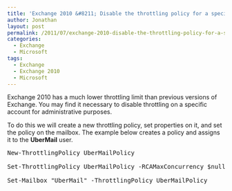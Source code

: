 ```yaml
---
title: 'Exchange 2010 &#8211; Disable the throttling policy for a specific account'
author: Jonathan
layout: post
permalink: /2011/07/exchange-2010-disable-the-throttling-policy-for-a-specific-account/
categories:
  - Exchange
  - Microsoft
tags:
  - Exchange
  - Exchange 2010
  - Microsoft
---
```

Exchange 2010 has a much lower throttling limit than previous versions of Exchange. You may find it necessary to disable throttling on a specific account for administrative purposes. 

To do this we will create a new throttling policy, set properties on it, and set the policy on the mailbox. The example below creates a policy and assigns it to the **UberMail** user.

<pre class="brush: powershell; title: ; notranslate" title="">New-ThrottlingPolicy UberMailPolicy

Set-ThrottlingPolicy UberMailPolicy -RCAMaxConcurrency $null -RCAPercentTimeInAD $null -RCAPercentTimeInCAS $null -RCAPercentTimeInMailboxRPC $null -EWSMaxConcurrency $null -EWSPercentTimeInAD $null -EWSPercentTimeInCAS $null -EWSPercentTimeInMailboxRPC $null -EWSMaxSubscriptions $null -EWSFastSearchTimeoutInSeconds $null -EWSFindCountLimit $null -CPAMaxConcurrency $null -CPAPercentTimeInCAS $null -CPAPercentTimeInMailboxRPC $null -CPUStartPercent $null

Set-Mailbox "UberMail" -ThrottlingPolicy UberMailPolicy
</pre>